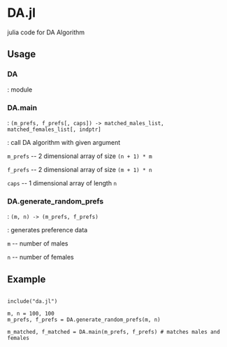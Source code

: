 # DA.jl
julia code for DA Algorithm

## Usage

### DA

: module

### DA.main

: ```(m_prefs, f_prefs[, caps]) ->
 matched_males_list, matched_females_list[, indptr]```

: call DA algorithm with given argument

```m_prefs``` -- 2 dimensional array of size ```(n + 1) * m```

```f_prefs``` -- 2 dimensional array of size ```(m + 1) * n```

```caps``` -- 1 dimensional array of length ```n```

### DA.generate_random_prefs

: ```(m, n) -> (m_prefs, f_prefs)```

: generates preference data

```m``` -- number of males

```n``` -- number of females

## Example

```

include("da.jl")

m, n = 100, 100
m_prefs, f_prefs = DA.generate_random_prefs(m, n)

m_matched, f_matched = DA.main(m_prefs, f_prefs) # matches males and females

```
